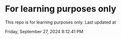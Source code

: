 # For learning purposes only
This repo is for learning purposes only.
Last updated at

Friday, September 27, 2024 8:12:41 PM

